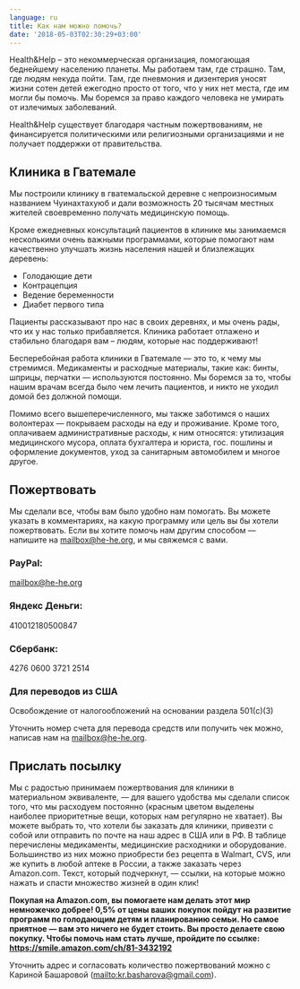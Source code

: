 ```yaml
---
language: ru
title: Как нам можно помочь?
date: '2018-05-03T02:30:29+03:00'
---
```

Health&Help – это некоммерческая организация, помогающая беднейшему населению планеты. Мы работаем там, где страшно. Там, где людям некуда пойти. Там, где пневмония и дизентерия уносят жизни сотен детей ежегодно просто от того, что у них нет места, где им могли бы помочь. Мы боремся за право каждого человека не умирать от излечимых заболеваний.

Health&Help существует благодаря частным пожертвованиям, не финансируется политическими или религиозными организациями и не получает поддержки от правительства.

## Клиника в Гватемале

Мы построили клинику в гватемальской деревне с непроизносимым названием Чуинахтахуюб и дали возможность 20 тысячам местных жителей своевременно получать медицинскую помощь.

Кроме ежедневных консультаций пациентов в клинике мы занимаемся несколькими очень важными программами, которые помогают нам качественно улучшать жизнь населения нашей и близлежащих деревень:

* Голодающие дети
* Контрацепция 
* Ведение беременности
* Диабет первого типа

Пациенты рассказывают про нас в своих деревнях, и мы очень рады, что их у нас только прибавляется. Клиника работает отлажено и стабильно благодаря вам – людям, которые нас поддерживают!

Бесперебойная работа клиники в Гватемале — это то, к чему мы стремимся. Медикаменты и расходные материалы, такие как: бинты, шприцы, перчатки — используются постоянно. Мы боремся за то, чтобы нашим врачам всегда было чем лечить пациентов, и никто не уходил домой без должной помощи.

Помимо всего вышеперечисленного, мы также заботимся о наших волонтерах — покрываем расходы на еду и проживание. Кроме того, оплачиваем административные расходы, к ним относятся: утилизация медицинского мусора, оплата бухгалтера и юриста, гос. пошлины и оформление документов, уход за санитарным автомобилем и многое другое.

## Пожертвовать

Мы сделали все, чтобы вам было удобно нам помогать. Вы можете указать в комментариях, на какую программу или цель вы бы хотели пожертвовать. Если вы хотите помочь нам другим способом — напишите на mailbox@he-he.org, и мы свяжемся с вами. 

### PayPal:

mailbox@he-he.org

### Яндекс Деньги:

410012180500847

### Сбербанк:

4276 0600 3721 2514

### Для переводов из США

Освобождение от налогообложений на основании раздела 501(c)(3)

Уточнить номер счета для перевода средств или получить чек можно, написав нам на mailbox@he-he.org.

## Прислать посылку

Мы с радостью принимаем пожертвования для клиники в материальном эквиваленте, — для вашего удобства мы сделали список того, что мы расходуем постоянно (красным цветом выделены наиболее приоритетные вещи, которых нам регулярно не хватает). Вы можете выбрать то, что хотели бы заказать для клиники, привезти с собой или отправить по почте на наш адрес в США или в РФ. В таблице перечислены медикаменты, медицинские расходники и оборудование. Большинство из них можно приобрести без рецепта в Walmart, CVS, или же купить в любой аптеке в России, а также заказать через Amazon.com. Текст, который подчеркнут, — ссылки, на которые можно нажать и спасти множество жизней в один клик!

**Покупая на Amazon.com, вы помогаете нам делать этот мир немножечко добрее! 0,5% от цены ваших покупок пойдут на развитие программ по голодающим детям и планированию семьи. Но самое приятное — вам это ничего не будет стоить. Вы просто делаете свою покупку. Чтобы помочь нам стать лучше, пройдите по ссылке: <https://smile.amazon.com/ch/81-3432192>**

Уточнить адрес и согласовать количество пожертвований можно с Кариной Башаровой (<mailto:kr.basharova@gmail.com>).
